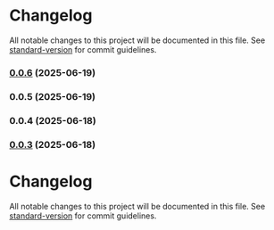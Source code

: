 # Changelog

All notable changes to this project will be documented in this file. See [standard-version](https://github.com/conventional-changelog/standard-version) for commit guidelines.

### [0.0.6](https://github.com/sayantanmandal1/function-dependency-warner/compare/v0.0.7...v0.0.6) (2025-06-19)

### 0.0.5 (2025-06-19)

### 0.0.4 (2025-06-18)

### [0.0.3](https://github.com/sayantanmandal1/function-dependency-warner/compare/v0.0.2...v0.0.3) (2025-06-18)

# Changelog

All notable changes to this project will be documented in this file. See [standard-version](https://github.com/conventional-changelog/standard-version) for commit guidelines.
